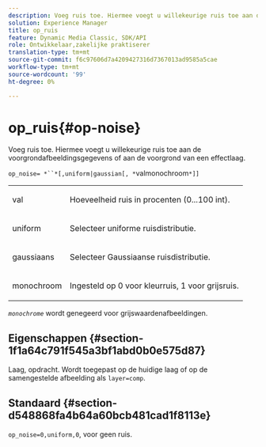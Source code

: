 ```yaml
---
description: Voeg ruis toe. Hiermee voegt u willekeurige ruis toe aan de voorgrondafbeeldingsgegevens of aan de voorgrond van een effectlaag.
solution: Experience Manager
title: op_ruis
feature: Dynamic Media Classic, SDK/API
role: Ontwikkelaar,zakelijke praktiserer
translation-type: tm+mt
source-git-commit: f6c97606d7a4209427316d7367013ad9585a5cae
workflow-type: tm+mt
source-wordcount: '99'
ht-degree: 0%

---
```



# op_ruis{#op-noise}

Voeg ruis toe. Hiermee voegt u willekeurige ruis toe aan de voorgrondafbeeldingsgegevens of aan de voorgrond van een effectlaag.

`op_noise= *``*[,uniform|gaussian[, *`valmonochroom`*]]`

<table id="table_40675464E5824D52BF392ECCE2DDC03C"> 
 <tbody> 
  <tr> 
   <td colname="col1"> <p><span class="codeph"> val</span> </p> </td> 
   <td colname="col2"> <p>Hoeveelheid ruis in procenten (0...100 int). </p> </td> 
  </tr> 
  <tr> 
   <td colname="col1"> <p><span class="codeph"> uniform</span> </p> </td> 
   <td colname="col2"> <p>Selecteer uniforme ruisdistributie. </p> </td> 
  </tr> 
  <tr> 
   <td colname="col1"> <p><span class="codeph"> gaussiaans</span> </p> </td> 
   <td colname="col2"> <p>Selecteer Gaussiaanse ruisdistributie. </p> </td> 
  </tr> 
  <tr> 
   <td colname="col1"> <p><span class="varname"> monochroom</span> </p> </td> 
   <td colname="col2"> <p>Ingesteld op 0 voor kleurruis, 1 voor grijsruis. </p> </td> 
  </tr> 
 </tbody> 
</table>

*`monochrome`* wordt genegeerd voor grijswaardenafbeeldingen.

## Eigenschappen {#section-1f1a64c791f545a3bf1abd0b0e575d87}

Laag, opdracht. Wordt toegepast op de huidige laag of op de samengestelde afbeelding als `layer=comp`.

## Standaard {#section-d548868fa4b64a60bcb481cad1f8113e}

`op_noise=0,uniform,0`, voor geen ruis.

